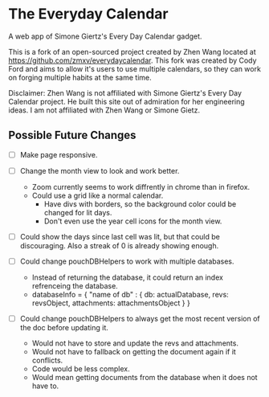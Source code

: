 # The Everyday Calendar

A web app of Simone Giertz's Every Day Calendar gadget.

This is a fork of an open-sourced project created by Zhen Wang located at https://github.com/zmxv/everydaycalendar. This fork was created by Cody Ford and aims to allow it's users to use multiple calendars, so they can work on forging multiple habits at the same time.

Disclaimer: Zhen Wang is not affiliated with Simone Giertz's Every Day Calendar project. He built this site out of admiration for her engineering ideas. I am not affiliated with Zhen Wang or Simone Gietz.

## Possible Future Changes
 
- [ ] Make page responsive. 
- [ ] Change the month view to look and work better.
    - Zoom currently seems to work diffrently in chrome than in firefox.
    - Could use a grid like a normal calendar. 
        - Have divs with borders, so the background color could be changed for lit days. 
        - Don't even use the year cell icons for the month view. 
- [ ] Could show the days since last cell was lit, but that could be discouraging. Also a streak of 0 is already showing enough. 

- [ ] Could change pouchDBHelpers to work with multiple databases.
    - Instead of returning the database, it could return an index refrenceing the database.
    - databaseInfo = {  "name of db" :  { db: actualDatabase, revs: revsObject, attachments: attachmentsObject } }

- [ ] Could change pouchDBHelpers to always get the most recent version of the doc before updating it.
    -  Would not have to store and update the revs and attachments.
    - Would not have to fallback on getting the document again if it conflicts. 
    - Code would be less complex.
    - Would mean getting documents from the database when it does not have to. 
